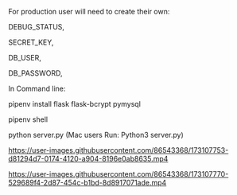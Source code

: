 For production user will need to create their own:

DEBUG_STATUS,

SECRET_KEY,

DB_USER,

DB_PASSWORD,

In Command line:

pipenv install flask flask-bcrypt pymysql 

pipenv shell 

python server.py (Mac users Run: Python3 server.py) 

https://user-images.githubusercontent.com/86543368/173107753-d81294d7-0174-4120-a904-8196e0ab8635.mp4



https://user-images.githubusercontent.com/86543368/173107770-529689f4-2d87-454c-b1bd-8d8917071ade.mp4
